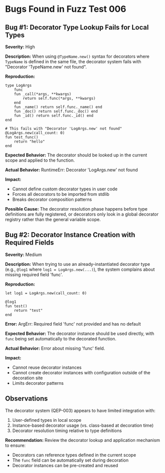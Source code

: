 # Bugs Found in Fuzz Test 006

## Bug #1: Decorator Type Lookup Fails for Local Types

**Severity:** High

**Description:**
When using `@TypeName.new()` syntax for decorators where `TypeName` is defined in the same file, the decorator system fails with "Decorator 'TypeName.new' not found".

**Reproduction:**
```quest
type LogArgs
    func
    fun _call(*args, **kwargs)
        return self.func(*args, **kwargs)
    end
    fun _name() return self.func._name() end
    fun _doc() return self.func._doc() end
    fun _id() return self.func._id() end
end

# This fails with "Decorator 'LogArgs.new' not found"
@LogArgs.new(call_count: 0)
fun test_func()
    return "hello"
end
```

**Expected Behavior:**
The decorator should be looked up in the current scope and applied to the function.

**Actual Behavior:**
RuntimeErr: Decorator 'LogArgs.new' not found

**Impact:**
- Cannot define custom decorator types in user code
- Forces all decorators to be imported from stdlib
- Breaks decorator composition patterns

**Possible Cause:**
The decorator resolution phase happens before type definitions are fully registered, or decorators only look in a global decorator registry rather than the general variable scope.

## Bug #2: Decorator Instance Creation with Required Fields

**Severity:** Medium

**Description:**
When trying to use an already-instantiated decorator type (e.g., `@log1` where `log1 = LogArgs.new(...)`), the system complains about missing required field 'func'.

**Reproduction:**
```quest
let log1 = LogArgs.new(call_count: 0)

@log1
fun test()
    return "test"
end
```

**Error:**
ArgErr: Required field 'func' not provided and has no default

**Expected Behavior:**
The decorator instance should be used directly, with `func` being set automatically to the decorated function.

**Actual Behavior:**
Error about missing 'func' field.

**Impact:**
- Cannot reuse decorator instances
- Cannot create decorator instances with configuration outside of the decoration site
- Limits decorator patterns

## Observations

The decorator system (QEP-003) appears to have limited integration with:
1. User-defined types in local scope
2. Instance-based decorator usage (vs. class-based at decoration time)
3. Decorator resolution timing relative to type definitions

**Recommendation:**
Review the decorator lookup and application mechanism to ensure:
- Decorators can reference types defined in the current scope
- The `func` field can be automatically set during decoration
- Decorator instances can be pre-created and reused
